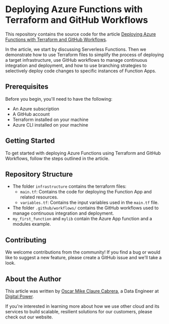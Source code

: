 # Deploying Azure Functions with Terraform and GitHub Workflows

This repository contains the source code for the article [Deploying Azure Functions with Terraform and GitHub Workflows](https://digital-power.com/en/).

In the article, we start by discussing Serverless Functions. Then we demonstrate how to use Terraform files to simplify
the process of deploying a target infrastructure, use GitHub workflows to manage continuous integration and deployment,
and how to use branching strategies to selectively deploy code changes to specific instances of Function Apps.

## Prerequisites

Before you begin, you'll need to have the following:

- An Azure subscription
- A GitHub account
- Terraform installed on your machine
- Azure CLI installed on your machine

## Getting Started

To get started with deploying Azure Functions using Terraform and GitHub Workflows, follow the steps outlined in the
article.

## Repository Structure

- The folder `infrastructure` contains the terraform files:
  - `main.tf`: Contains the code for deploying the Function App and related resources.
  - `variables.tf`: Contains the input variables used in the `main.tf` file.
- The folder `.github/workflows/` contains the GitHub workflows used to manage continuous integration and deployment.
- `my_first_function` and `mylib` contain the Azure App function and a modules example.

## Contributing

We welcome contributions from the community! If you find a bug or would like to suggest a new feature, please create a
GitHub issue and we'll take a look.


## About the Author

This article was written by [Oscar Mike Claure Cabrera](https://www.linkedin.com/in/oscarclaure/), a Data Engineer at 
[Digital Power](https://digital-power.com/en/). 

If you're interested in learning more about how we use other cloud and its services to build scalable, resilient
solutions for our customers, please check out our website.

